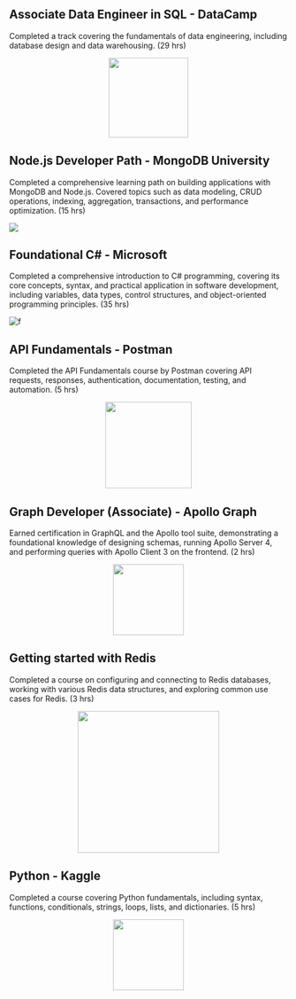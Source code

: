 ## Associate Data Engineer in SQL - DataCamp

Completed a track covering the fundamentals of data engineering, including database design and data warehousing. (29 hrs)

<div align="center">
<img width="144" src="https://media.datacamp.com/legacy/Certification/Badges%202024/outline/DE_Associate_-_badge_with_outline.png">
</div>

## Node.js Developer Path - MongoDB University

Completed a comprehensive learning path on building applications with MongoDB and Node.js. Covered topics such as data modeling, CRUD operations, indexing, aggregation, transactions, and performance optimization. (15 hrs)

![](https://i.imgur.com/obdVTsV.png)

## Foundational C# - Microsoft

Completed a comprehensive introduction to C# programming, covering its core concepts, syntax, and practical application in software development, including variables, data types, control structures, and object-oriented programming principles. (35 hrs)

![f](https://devblogs.microsoft.com/dotnet/wp-content/uploads/sites/10/2023/08/csharp-certification-banner.png)

## API Fundamentals - Postman

Completed the API Fundamentals course by Postman covering API requests, responses, authentication, documentation, testing, and automation. (5 hrs)

<div align="center">
<img width="156" height="156" src="https://cc.sj-cdn.net/instructor/3d8458f2k85sh-postman/courses/1a8b8cdxvqjxq/promo-image.1676069333.png">
</div>

## Graph Developer (Associate) - Apollo Graph

Earned certification in GraphQL and the Apollo tool suite, demonstrating a foundational knowledge of designing schemas, running Apollo Server 4, and performing queries with Apollo Client 3 on the frontend. (2 hrs)

<div align="center">
<img width="128" src="https://res.cloudinary.com/apollographql/image/upload/v1632844693/badge_sfsiin.svg">
</div>

## Getting started with Redis

Completed a course on configuring and connecting to Redis databases, working with various Redis data structures, and exploring common use cases for Redis. (3 hrs)

<div align="center">
<img width="256" src="https://upload.wikimedia.org/wikipedia/commons/thumb/e/ee/Redis_logo.svg/2560px-Redis_logo.svg.png">
</div>

## Python - Kaggle

Completed a course covering Python fundamentals, including syntax, functions, conditionals, strings, loops, lists, and dictionaries. (5 hrs)

<div align="center">
<img width="128" height="128" src="https://www.kaggle.com/static/images/education/km/python.svg">
</div>
